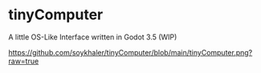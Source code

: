 # tinyComputer
A little OS-Like Interface written in Godot 3.5 (WIP)


https://github.com/soykhaler/tinyComputer/blob/main/tinyComputer.png?raw=true

